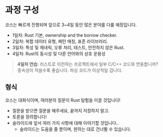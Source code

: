 # 과정 구성

코스는 빠르게 진행되며 앞으로 3~4일 동안 많은 분야를 다룰 예정입니다.

* 1일차: Rust 기본, ownership and the borrow checker.
* 2일차: 복합 데이터 유형, 패턴 매칭, 표준 라이브러리.
* 3일차: 특성 및 제네릭, 오류 처리, 테스트, 안전하지 않은 Rust.
* 4일차: Rust의 동시성 및 다른 언어와의 상호 운용성

> **4일차 연습:** 러스트로 이전하는 프로젝트에서 일부 C/C++ 코드와 연동합니까? 종속성이 적을수록 좋습니다.
> 파싱 코드가 이상적일 겁니다.

## 형식

코스는 대화식이며, 여러분의 질문이 Rust 탐험을 이끌 것입니다!

* 질문을 받으면 질문을 해주세요, 끝까지 저장하지 말고.
* 토론을 장려합니다!
* 슬라이드에 앞서 여러 가지 사항에 대해 이야기할 것입니다..
  * 슬라이드는 도움을 줄 뿐이며, 원하는 대로 건너뛸 수 있습니다.
